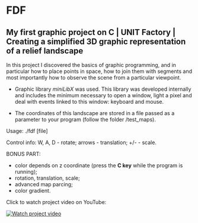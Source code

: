 # FDF
My first graphic project on C | UNIT Factory | Creating a simplified 3D graphic representation of a relief landscape
--------------------------------------------------------------------------------------------------------------------
In this project I discovered the basics of graphic programming, and in particular how to place points in space, how to join them with segments and most importantly how to observe the scene from a particular viewpoint.

- Graphic library *miniLibX*  was used. This library was developed internally and includes the minimum necessary to open a window, light a pixel and deal with events linked to this window: keyboard and mouse.

- The coordinates of this landscape are stored in a file passed as a parameter to your program (follow the folder /test_maps).

Usage: ./fdf [file]

Control info: W, A, D - rotate; arrows - translation; +/- - scale. 

BONUS PART:
- color depends on z coordinate (press the **С key** while the program is running);
- rotation, translation, scale;
- advanced map parcing;
- color gradient.

Click to watch project video on YouTube:

[![Watch project video](https://i.imgflip.com/2st1p0.gif)](http://www.youtube.com/watch?v=iYTB0YsdWOk)
